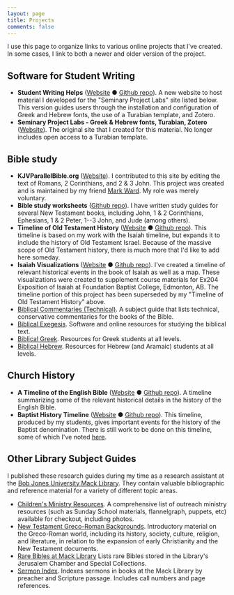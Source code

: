 ```yaml
---
layout: page
title: Projects
comments: false
---
```


I use this page to organize links to various online projects that I've created. In some cases, I link to both a newer and older version of the project.

<!--
## Websites

* duncanjohnson.ca ([Github repo](https://github.com/dtjohnso/dtjohnso.github.com)) - This site, powered by Jekyll.
* [blogs.duncanjohnson.ca](http://blogs.duncanjohnson.ca/) - An installation of WordPress Multi-Site that I've used for various purposes, including course websites for my courses.
* [moodle.duncanjohnson.ca](http://moodle.duncanjohnson.ca/) - An installation of the Moodle LMS that I've used with some of my courses.
* [texts.duncanjohnson.ca](http://texts.duncanjohnson.ca/) - An installation of Omeka that I built for a project. The goal is to create my own online notebook containing important historical primary source texts. This never quite took off like I intended, but maybe someday I'll revisit.
* [duncanandmeg.org](http://duncanandmeg.org) - A simple landing page created with Jekyll. Source available at the [Github repo](https://github.com/dtjohnso/duncanandmeg.org).
* [A Joyful Melody](http://www.joyfulmelody.ca/) - A site for my wife's violin studio, running WordPress.
* [Western Canada Baptist Fellowship](http://wcbf.net/) - The WCBF is a pastors' fellowship. Previously, this website ran on concrete5. I took the site over when the previous maintainers no longer wished to oversee it, and converted it to a static site using Jekyll. Source available at the [Github repo](https://github.com/dtjohnso/wcbf/).
* [Foundation Baptist College](http://www.foundationbaptistcollege.ca/) - I hired [Mark Ward (Forward Design)](http://forwarddesigner.net/) to design this website, but I've been solely responsible for the content since launch.
* [library.foundationbaptistcollege.com](http://library.foundationbaptistcollege.com/) - Unlike my other website projects (which are predominantly deployed on shared hosting), this site is a live install of the open-source [Koha ILS](https://koha-community.org/) on a small Ubuntu server that I maintain. This has been a great experience for me, since I've been able to practice maintaining a small Linux-based server in a low-stakes deployed environment.
-->

## Software for Student Writing

* **Student Writing Helps** ([Website](/Student-Writing-Helps/) ● [Github repo](https://github.com/dtjohnso/Student-Writing-Helps)). A new website to host material I developed for the "Seminary Project Labs" site listed below. This version guides users through the installation and configuration of Greek and Hebrew fonts, the use of a Turabian template, and Zotero. 
* **Seminary Project Labs - Greek & Hebrew fonts, Turabian, Zotero** ([Website](http://libguides.bju.edu/seminary)). The original site that I created for this material. No longer includes open access to a Turabian template.

## Bible study

* **KJVParallelBible.org** ([Website](https://kjvparallelbible.org/)). I contributed to this site by editing the text of <span>Romans, 2 Corinthians, and 2 & 3 John.</span> This project was created and is maintained by my friend [Mark Ward](https://byfaithweunderstand.com/). My role was merely voluntary. 
* **Bible study worksheets** ([Github repo](https://github.com/dtjohnso/bible-study-worksheets)). I have written study guides for several New Testament books, including <span>John, 1 & 2 Corinthians, Ephesians, 1 & 2 Peter, 1--3 John, and Jude</span> (among others).
* **Timeline of Old Testament History** ([Website](/OT-Timeline/) ● [Github repo](https://github.com/dtjohnso/OT-Timeline)). This timeline is based on my work with the Isaiah timeline, but expands it to include the history of Old Testament Israel. Because of the massive scope of Old Testament history, there is much more that I'd like to add here someday.
* **Isaiah Visualizations** ([Website](/Isaiah-Visualizations/) ● [Github repo](https://github.com/dtjohnso/Isaiah-Visualizations)). I've created a timeline of relevant historical events in the book of Isaiah as well as a map. These visualizations were created to supplement course materials for <span>Ex204</span> Exposition of Isaiah at Foundation Baptist College, Edmonton, AB. The timeline portion of this project has been superseded by my "Timeline of Old Testament History" above.
* [Biblical Commentaries (Technical)](http://libguides.bju.edu/commentaries). A subject guide that lists technical, conservative commentaries for the books of the Bible.
* [Biblical Exegesis](http://libguides.bju.edu/bible). Software and online resources for studying the biblical text.
* [Biblical Greek](http://libguides.bju.edu/greek). Resources for Greek students at all levels.
* [Biblical Hebrew](http://libguides.bju.edu/hebrew). Resources for Hebrew (and Aramaic) students at all levels.

## Church History

* **A Timeline of the English Bible** ([Website](/English-Bible/) ● [Github repo](https://github.com/dtjohnso/English-Bible)). A timeline summarizing some of the relevant historical details in the history of the English Bible.
* **Baptist History Timeline** ([Website](/Baptist-History/) ● [Github repo](https://github.com/dtjohnso/Baptist-History)). This timeline, produced by my students, gives important events for the history of the Baptist denomination. There is still work to be done on this timeline, some of which I've noted [here](/blog/2013/12/06/student-work-showcase-baptist-history-timeline/).

## Other Library Subject Guides

I published these research guides during my time as a research assistant at the [Bob Jones University Mack Library](http://library.bju.edu/). They contain valuable bibliographic and reference material for a variety of different topic areas.

* [Children's Ministry Resources](http://libguides.bju.edu/extension). A comprehensive list of outreach ministry resources (such as Sunday School materials, flannelgraph, puppets, etc) available for checkout, including photos.
* [New Testament Greco-Roman Backgrounds](http://libguides.bju.edu/nt-backgrounds). Introductory material on the Greco-Roman world, including its history, society, culture, religion, and literature, in relation to the expansion of early Christianity and the New Testament documents.
* [Rare Bibles at Mack Library](http://libguides.bju.edu/rare-bibles) Lists rare Bibles stored in the Library's Jerusalem Chamber and Special Collections.
* [Sermon Index](http://libguides.bju.edu/sermons). Indexes sermons in books at the Mack Library by preacher and Scripture passage. Includes call numbers and page references.